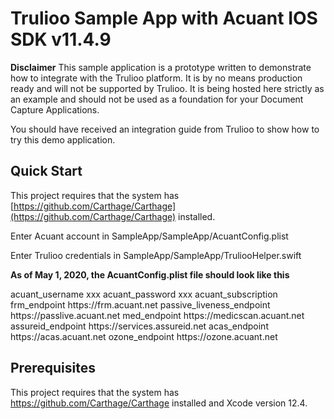 
# Trulioo Sample App with Acuant IOS SDK v11.4.9

**Disclaimer**
This sample application is a prototype written to demonstrate how to integrate with the Trulioo platform. It is by no means production ready and will not be supported by Trulioo. It is being hosted here strictly as an example and should not be used as a foundation for your Document Capture Applications.

You should have received an integration guide from Trulioo to show how to try this demo application.

## Quick Start
This project requires that the system has [https://github.com/Carthage/Carthage](https://github.com/Carthage/Carthage) installed.

Enter Acuant account in  SampleApp/SampleApp/AcuantConfig.plist

Enter Trulioo credentials in  SampleApp/SampleApp/TruliooHelper.swift

**As of May 1, 2020, the AcuantConfig.plist file should look like this**  
  
<?xml version="1.0" encoding="UTF-8"?>  
<!DOCTYPE plist PUBLIC "-//Apple//DTD PLIST 1.0//EN"   "http://www.apple.com/DTDs/PropertyList-1.0.dtd">  
<plist version="1.0">  
   <dict>  
       <key>acuant_username</key>  
       <string>xxx</string>  
       <key>acuant_password</key>  
       <string>xxx</string>  
       <key>acuant_subscription</key>  
       <string></string>  
       <key>frm_endpoint</key>  
       <string>https://frm.acuant.net</string>  
       <key>passive_liveness_endpoint</key>  
       <string>https://passlive.acuant.net</string>  
       <key>med_endpoint</key>  
       <string>https://medicscan.acuant.net</string>  
       <key>assureid_endpoint</key>  
       <string>https://services.assureid.net</string>  
       <key>acas_endpoint</key>  
       <string>https://acas.acuant.net</string>  
       <key>ozone_endpoint</key>  
       <string>https://ozone.acuant.net</string>  
   </dict>  
</plist>  
  
## Prerequisites 
This project requires that the system has https://github.com/Carthage/Carthage installed and Xcode version 12.4.
